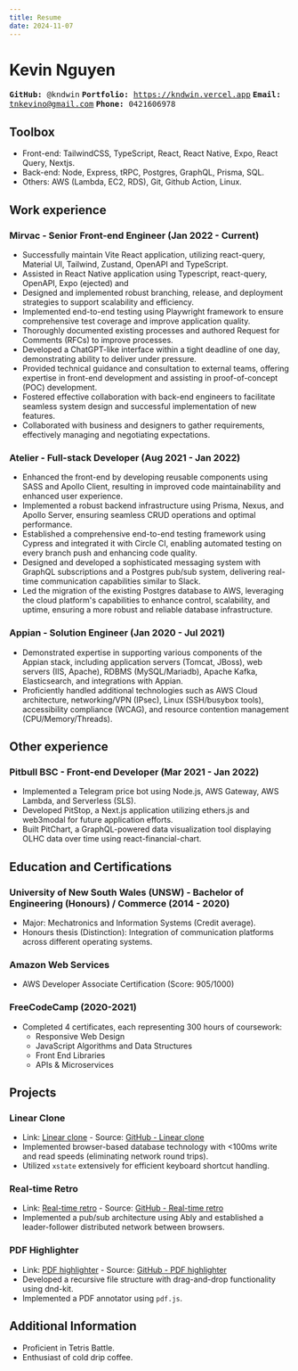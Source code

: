 ```yaml
---
title: Resume
date: 2024-11-07
---
```


# Kevin Nguyen
  <kbd> **GitHub:** @kndwin</kbd>
  <kbd> **Portfolio:** https://kndwin.vercel.app</kbd>
  <kbd> **Email:** tnkevino@gmail.com</kbd>
  <kbd> **Phone:** 0421606978 </kbd>

## Toolbox
- Front-end: TailwindCSS, TypeScript, React, React Native, Expo, React Query, Nextjs.
- Back-end: Node, Express, tRPC, Postgres, GraphQL, Prisma, SQL.
- Others: AWS (Lambda, EC2, RDS), Git, Github Action, Linux.

## Work experience
### Mirvac - Senior Front-end Engineer (Jan 2022 - Current)
- Successfully maintain Vite React application, utilizing react-query, Material UI, Tailwind, Zustand, OpenAPI and TypeScript.
- Assisted in React Native application using Typescript, react-query, OpenAPI, Expo (ejected) and 
- Designed and implemented robust branching, release, and deployment strategies to support scalability and efficiency.
- Implemented end-to-end testing using Playwright framework to ensure comprehensive test coverage and improve application quality.
- Thoroughly documented existing processes and authored Request for Comments (RFCs) to improve processes.
- Developed a ChatGPT-like interface within a tight deadline of one day, demonstrating ability to deliver under pressure.
- Provided technical guidance and consultation to external teams, offering expertise in front-end development and assisting in proof-of-concept (POC) development.
- Fostered effective collaboration with back-end engineers to facilitate seamless system design and successful implementation of new features.
- Collaborated with business and designers to gather requirements, effectively managing and negotiating expectations.

### Atelier - Full-stack Developer (Aug 2021 - Jan 2022)
- Enhanced the front-end by developing reusable components using SASS and Apollo Client, resulting in improved code maintainability and enhanced user experience.
- Implemented a robust backend infrastructure using Prisma, Nexus, and Apollo Server, ensuring seamless CRUD operations and optimal performance.
- Established a comprehensive end-to-end testing framework using Cypress and integrated it with Circle CI, enabling automated testing on every branch push and enhancing code quality.
- Designed and developed a sophisticated messaging system with GraphQL subscriptions and a Postgres pub/sub system, delivering real-time communication capabilities similar to Slack.
- Led the migration of the existing Postgres database to AWS, leveraging the cloud platform's capabilities to enhance control, scalability, and uptime, ensuring a more robust and reliable database infrastructure.

### Appian - Solution Engineer (Jan 2020 - Jul 2021)
- Demonstrated expertise in supporting various components of the Appian stack, including application servers (Tomcat, JBoss), web servers (IIS, Apache), RDBMS (MySQL/Mariadb), Apache Kafka, Elasticsearch, and integrations with Appian.
- Proficiently handled additional technologies such as AWS Cloud architecture, networking/VPN (IPsec), Linux (SSH/busybox tools), accessibility compliance (WCAG), and resource contention management (CPU/Memory/Threads).

## Other experience
### Pitbull BSC - Front-end Developer (Mar 2021 - Jan 2022)
- Implemented a Telegram price bot using Node.js, AWS Gateway, AWS Lambda, and Serverless (SLS).
- Developed PitStop, a Next.js application utilizing ethers.js and web3modal for future application efforts.
- Built PitChart, a GraphQL-powered data visualization tool displaying OLHC data over time using react-financial-chart.
## Education and Certifications
### University of New South Wales (UNSW) - Bachelor of Engineering (Honours) / Commerce (2014 - 2020)
- Major: Mechatronics and Information Systems (Credit average).
- Honours thesis (Distinction): Integration of communication platforms across different operating systems.

### Amazon Web Services
- AWS Developer Associate Certification (Score: 905/1000)

### FreeCodeCamp (2020-2021)
- Completed 4 certificates, each representing 300 hours of coursework:
  - Responsive Web Design
  - JavaScript Algorithms and Data Structures
  - Front End Libraries
  - APIs & Microservices

## Projects

### Linear Clone
- Link: [Linear clone](https://linear-clone-with-dexiejs.vercel.app) - Source: [GitHub - Linear clone](https://github.com/kndwin/solaces)
- Implemented browser-based database technology with <100ms write and read speeds (eliminating network round trips).
- Utilized `xstate` extensively for efficient keyboard shortcut handling.

### Real-time Retro
- Link: [Real-time retro](https://teamstro.vercel.app) - Source: [GitHub - Real-time retro](https://github.com/kndwin/teamstro)
- Implemented a pub/sub architecture using Ably and established a leader-follower distributed network between browsers.

### PDF Highlighter
- Link: [PDF highlighter](https://higher-up.vercel.app) - Source: [GitHub - PDF highlighter](https://github.com/kndwin/higher)
- Developed a recursive file structure with drag-and-drop functionality using dnd-kit.
- Implemented a PDF annotator using `pdf.js`.

## Additional Information
- Proficient in Tetris Battle.
- Enthusiast of cold drip coffee.
